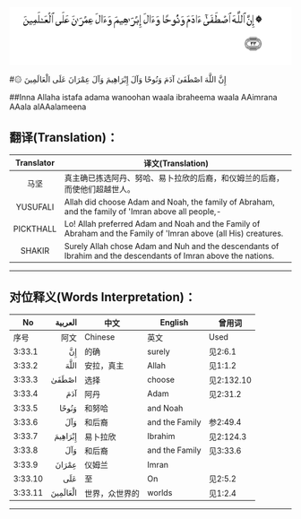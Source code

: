 ![003:033](images/003_033.gif)

#۞ إِنَّ اللَّهَ اصْطَفَىٰ آدَمَ وَنُوحًا وَآلَ إِبْرَاهِيمَ وَآلَ عِمْرَانَ عَلَى الْعَالَمِينَ 

##Inna Allaha istafa adama wanoohan waala ibraheema waala AAimrana AAala alAAalameena 

## 翻译(Translation)：

| Translator | 译文(Translation)                                            |
| :--------: | ------------------------------------------------------------ |
|    马坚    | 真主确已拣选阿丹、努哈、易卜拉欣的后裔，和仪姆兰的后裔，而使他们超越世人。 |
|  YUSUFALI  | Allah did choose Adam and Noah, the family of Abraham, and the family of 'Imran above all people,- |
| PICKTHALL  | Lo! Allah preferred Adam and Noah and the Family of Abraham and the Family of 'Imran above (all His) creatures. |
|   SHAKIR   | Surely Allah chose Adam and Nuh and the descendants of Ibrahim and the descendants of Imran above the nations. |

---

## 对位释义(Words Interpretation)：

| No   | العربية | 中文    | English | 曾用词 |
| ---- | ------: | ------- | ------- | ------ |
| 序号 |    阿文 | Chinese | 英文    | Used   |
| 3:33.1  | إِنَّ       | 的确           | surely         | 见2:6.1    |
| 3:33.2  | اللَّهَ     | 安拉，真主     | Allah          | 见1:1.2    |
| 3:33.3  | اصْطَفَىٰ    | 选择           | choose         | 见2:132.10 |
| 3:33.4  | آدَمَ      | 阿丹           | Adam           | 见2:31.2   |
| 3:33.5  | وَنُوحًا    | 和努哈         | and Noah       |            |
| 3:33.6  | وَآلَ      | 和后裔         | and the Family | 参2:49.4   |
| 3:33.7  | إِبْرَاهِيمَ  | 易卜拉欣       | Ibrahim        | 见2:124.3  |
| 3:33.8  | وَآلَ      | 和后裔         | and the Family | 见3:33.6   |
| 3:33.9  | عِمْرَانَ    | 仪姆兰         | Imran          |            |
| 3:33.10 | عَلَى      | 至             | On             | 见2:5.2    |
| 3:33.11 | الْعَالَمِينَ | 世界，众世界的 | worlds         | 见1:2.4    |

---
